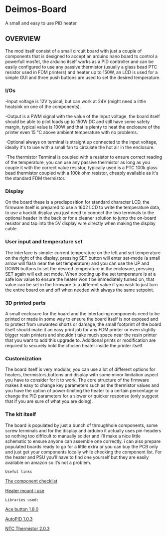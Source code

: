 # Deimos-Board
A small and easy to use PID heater 

## OVERVIEW
The mod itself consist of a small circuit board with just a couple of components that is designed to accept an arduino nano board to control a powerfull mosfet, the arduino itself works as a PID controller and can be easily configured to use any passive thermistor (usually a glass bead PTC resistor used in FDM printers) and heater up to 150W, an LCD is used for a simple GUI and three push buttons are used to set the desired temperature.

### I/Os

-Input voltage is 12V typical, but can work at 24V (might need a little heatsink on one of the components).

-Output is a PWM signal with the value of the Input voltage, the board itself should be able to pilot loads up to 150W DC and still have some safety margin, typical value is 100W and that is plenty to heat the enclosure of the printer even 15 °C above ambient temperature with no problems.

-Optional always on terminal is straight up connected to the input voltage, ideally it's to use with a small fan to circulate the hot air in the enclosure.

-The thermistor Terminal is coupled with a resistor to ensure correct reading of the temperature, you can use any passive thermistor as long as you couple it with the correct value resistor, typically used is a PTC 100k glass bead thermistor coupled with a 100k ohm resistor, cheaply available as it's the standard FDM thermistor.




### Display

On the board these is a predisposition for standard character LCD, the firmware itself is prepared to use a 1602 LCD to write the temperature data, to use a backlit display you just need to connect the two terminals to the optional header in the back or for a cleaner solution to jump the on-board resistor and tap into the 5V display wire directly when making the display cable.

### User input and temperature set

The interface is simple: current temperature on the left and set temperature on the right of the display, pressing SET button will enter set-mode (a small arrow will flash near the set temperature) and you can use the UP and DOWN buttons to set the desired temperature in the enclosure, pressing SET again will exit set mode.
When booting up the set temperature is at a safe low value to ensure the heater won't be immediately turned on, that value can be set in the firmware to a different value if you wish to just turn the entire board on and off when needed with always the same setpoint.

### 3D printed parts

A small enclosure for the board and the interfacing components need to be printed or made in some way to ensure the board itself is not exposed and to protect from unwanted shorts or damage, the small footprint of the board itself should make it an easy print job for any FDM printer or even slightly bigger resin printers and shouldn't take much space near the resin printer that you want to add this upgrade to. Additional prints or modification are required to securely hold the chosen heater inside the printer itself.


### Customization

The board itself is very modular, you can use a lot of different options for heaters, thermistors,buttons and display with some minor limitation aspect you have to consider for it to work. The core structure of the firmware makes it easy to change key parameters such as the thermistor values and you have the option of power-limiting the heater to a certain percentage or change the PID parameters for a slower or quicker response (only suggest that if you are sure of what you are doing).

### The kit itself

The board is populated by just a bunch of throughhole components, some screw terminals and for the display and arduino it actually uses pin-headers so nothing too difficult to manually solder and i’ll make a nice little schematic to ensure anyone can assemble one correctly. i can also prepare populated boards ready to go for a little extra or you can buy the PCB only and just get your components locally while checking the component list. For the heater and PSU you’ll have to find one yourself but they are easily available on amazon so it’s not a problem.

	Useful links
  [The component checklist](https://docs.google.com/spreadsheets/d/1y2S4blwJZZ-803kOBqK99VzKAkgP2FpXWgCPjR_RUzY/edit#gid=1386834576) 

  [Heater mount i use](https://www.thingiverse.com/thing:4305321)
	
	Libraries used:	
[Ace button 1.8.0](https://github.com/bxparks/AceButton)

[AutoPID 1.0.3](https://r-downing.github.io/AutoPID/)

[NTC Thermistor 2.0.3](https://github.com/YuriiSalimov/NTC_Thermistor)
	
